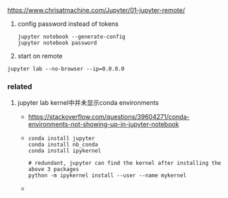 https://www.chrisatmachine.com/Jupyter/01-jupyter-remote/



1.   config password instead of tokens

     ```
     jupyter notebook --generate-config
     jupyter notebook password
     ```

     

2.   start on remote

```shell
jupyter lab --no-browser --ip=0.0.0.0
```





### related

1.   jupyter lab kernel中并未显示conda environments

     -   https://stackoverflow.com/questions/39604271/conda-environments-not-showing-up-in-jupyter-notebook

     -   ```shell
         conda install jupyter
         conda install nb_conda
         conda install ipykernel
         
         # redundant, jupyter can find the kernel after installing the above 3 packages
         python -m ipykernel install --user --name mykernel
         ```

     -   
